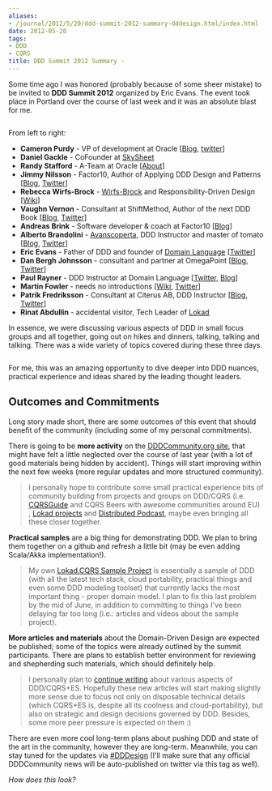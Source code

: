 ```yaml
---
aliases:
- /journal/2012/5/20/ddd-summit-2012-summary-dddesign.html/index.html
date: 2012-05-20
tags:
- DDD
- CQRS
title: DDD Summit 2012 Summary -
---
```

<p>Some time ago I was honored (probably because of some sheer mistake) to be invited to <strong>DDD Summit 2012</strong> organized by Eric Evans. The event took place in Portland over the course of last week and it was an absolute blast for me. </p>

<p><span class="full-image-block ssNonEditable"><span><img src="/storage/uploads/2012/05/2012-05-20-DDD-Summit-2012.jpg?__SQUARESPACE_CACHEVERSION=1337508439593" alt=""/></span></span></p>

<p>From left to right:</p>

<ul>
<li><strong>Cameron Purdy</strong> - VP of development at Oracle [<a href="http://www.jroller.com/cpurdy/">Blog</a>, <a href="https://twitter.com/#!/cpurdy">twitter</a>]</li>
<li><strong>Daniel Gackle</strong> - CoFounder at <a href="http://www.crunchbase.com/company/skysheet">SkySheet</a></li>
<li><strong>Randy Stafford</strong> - A-Team at Oracle [<a href="http://c2.com/cgi/wiki?RandyStafford">About</a>]</li>
<li><strong>Jimmy Nilsson</strong> - Factor10, Author of Applying DDD Design and Patterns [<a href="http://jimmynilsson.com/blog/">Blog</a>, <a href="https://twitter.com/#!/JimmyNilsson">Twitter</a>]</li>
<li><strong>Rebecca Wirfs-Brock</strong> - <a href="http://www.wirfs-brock.com/">Wirfs-Brock</a> and Responsibility-Driven Design [<a href="http://en.wikipedia.org/wiki/Rebecca_Wirfs-Brock">Wiki</a>]</li>
<li><strong>Vaughn Vernon</strong> - Consultant at ShiftMethod, Author of the next DDD Book [<a href="http://vaughnvernon.co/">Blog</a>, <a href="https://twitter.com/#!/vaughnvernon">Twitter</a>]</li>
<li><strong>Andreas Brink</strong> - Software developer &amp; coach at Factor10 [<a href="http://blog.andreasbrink.se/#home">Blog</a>]</li>
<li><strong>Alberto Brandolini</strong> - <a href="http://www.avanscoperta.it/site/">Avanscoperta</a>, DDD Instructor and master of tomato [<a href="http://ziobrando.blogspot.fr/">Blog</a>, <a href="https://twitter.com/#!/ziobrando">Twitter</a>]</li>
<li><strong>Eric Evans</strong> - Father of DDD and founder of <a href="http://www.domainlanguage.com/">Domain Language</a> [<a href="https://twitter.com/#!/ericevans0">Twitter</a>]</li>
<li><strong>Dan Bergh Johnsson</strong> - consultant and partner at OmegaPoint [<a href="http://dearjunior.blogspot.fr/">Blog</a>, <a href="https://twitter.com/#!/danbjson">Twitter</a>]</li>
<li><strong>Paul Rayner</strong> - DDD Instructor at Domain Language [<a href="https://twitter.com/#!/thepaulrayner">Twitter</a>, <a href="http://www.virtual-genius.com/blog/">Blog</a>]</li>
<li><strong>Martin Fowler</strong> - needs no introductions [<a href="http://en.wikipedia.org/wiki/Martin_Fowler">Wiki</a>, <a href="https://twitter.com/#!/martinfowler">Twitter</a>]</li>
<li><strong>Patrik Fredriksson</strong> - Consultant at Citerus AB, DDD Instructor  [<a href="http://weakreference.blogspot.fr/">Blog</a>, <a href="https://twitter.com/#!/weakreference">Twitter</a>]</li>
<li><strong>Rinat Abdullin</strong> - accidental visitor, Tech Leader of <a href="http://www.lokad.com/">Lokad</a></li>
</ul>

<p>In essence, we were discussing various aspects of DDD in small focus groups and all together, going out on hikes and dinners, talking, talking and talking. There was a wide variety of topics covered during these three days.</p>

<p><span class="full-image-block ssNonEditable"><span><img src="/storage/uploads/2012/05/2012-05-20-DDD-topics.jpg?__SQUARESPACE_CACHEVERSION=1337508869497" alt=""/></span></span></p>

<p>For me, this was an amazing opportunity to dive deeper into DDD nuances, practical experience and ideas shared by the leading thought leaders.</p>

<h2>Outcomes and Commitments</h2>

<p>Long story made short, there are some outcomes of this event that should benefit of the community (including some of my personal commitments).</p>

<p>There is going to be <strong>more activity</strong> on the <a href="http://dddcommunity.org/">DDDCommunity.org site</a>, that might have felt a little neglected over the course of last year (with a lot of good materials being hidden by accident). Things will start improving within the next few weeks (more regular updates and more structured community).</p>

<blockquote>
  <p>I personally hope to contribute some small practical experience bits of community building from projects and groups on DDD/CQRS (i.e. <a href="http://cqrsguide.com/">CQRSGuide</a> and CQRS Beers with awesome communities around EU) , <a href="http://lokad.github.com/">Lokad projects</a> and <a href="http://distributedpodcast.com/">Distributed Podcast</a>, maybe even bringing all these closer together.</p>
</blockquote>

<p><strong>Practical samples</strong> are a big thing for demonstrating DDD. We plan to bring them together on a github and refresh a little bit (may be even adding Scala/Akka implementation!). </p>

<blockquote>
  <p>My own <a href="http://lokad.github.com/lokad-cqrs/">Lokad.CQRS Sample Project</a> is essentially a sample of DDD (with all the latest tech stack, cloud portability, practical things and even some DDD modeling toolset) that currently lacks the most important thing - proper domain model. I plan to fix this last problem by the mid of June, in addition to committing to things I've been delaying far too long (i.e.: articles and videos about the sample project).</p>
</blockquote>

<p><strong>More articles and materials</strong> about the Domain-Driven Design are expected be published; some of the topics were already outlined by the summit participants. There are plans to establish better environment for reviewing and shepherding such materials, which should definitely help.</p>

<blockquote>
  <p>I personally plan to <a href="http://abdullin.com/posts/">continue writing</a> about various aspects of DDD/CQRS+ES. Hopefully these new articles will start making slightly more sense due to focus not only on disposable technical details (which CQRS+ES is, despite all its coolness and cloud-portability), but also on strategic and design decisions governed by DDD. Besides, some more peer pressure is expected on them :)</p>
</blockquote>

<p>There are even more cool long-term plans about pushing DDD and state of the art in the community, however they are long-term. Meanwhile, you can stay tuned for the updates via <a href="https://twitter.com/#!/search/%23DDDesign">#DDDesign</a> (I'll make sure that any official DDDCommunity news will be auto-published on twitter via this tag as well).</p>

<p><em>How does this look?</em></p>

